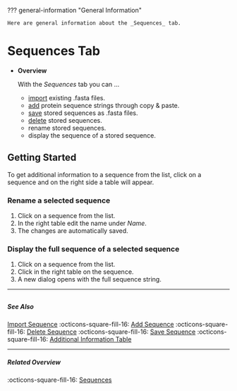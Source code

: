 ??? general-information "General Information"
    
    Here are general information about the _Sequences_ tab.

# Sequences Tab
<div class="grid cards" markdown>

-   __Overview__

     With the _Sequences_ tab you can ...

    - [import](sequence_import.md) existing .fasta files.
    - [add](sequence_add.md) protein sequence strings through copy & paste.
    - [save](sequence_save.md) stored sequences as .fasta files.
    - [delete](sequence_delete.md) stored sequences.
    - rename stored sequences.
    - display the sequence of a stored sequence.

</div>

## Getting Started
To get additional information to a sequence from the list, click on a sequence and on the right side a table will appear.

### Rename a selected sequence
1. Click on a sequence from the list.
2. In the right table edit the name under _Name_.
3. The changes are automatically saved.

### Display the full sequence of a selected sequence
1. Click on a sequence from the list.
2. Click in the right table on the sequence.
3. A new dialog opens with the full sequence string.

---
##

##### See Also
[Import Sequence](sequence_import.md) :octicons-square-fill-16: [Add Sequence](sequence_add.md) :octicons-square-fill-16: [Delete Sequence](sequence_delete.md) :octicons-square-fill-16: [Save Sequence](sequence_save.md) :octicons-square-fill-16: [Additional Information Table](additional_sequence_information.md)

---

##### Related Overview
:octicons-square-fill-16: [Sequences](index.md)